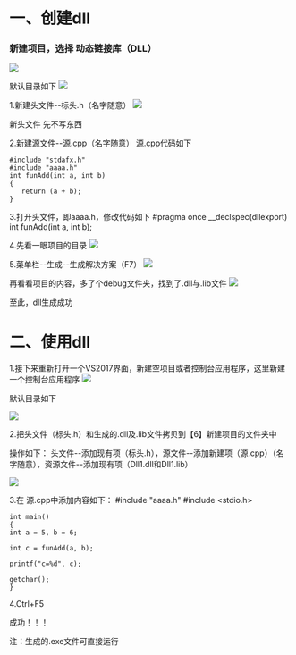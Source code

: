 # 一、创建dll

### 新建项目，选择 动态链接库（DLL）
![](https://i.imgur.com/ds9rdF3.png)

默认目录如下
![](https://i.imgur.com/98uOpAd.png)


1.新建头文件--标头.h（名字随意）
![](https://i.imgur.com/AruOzJt.png)

新头文件  先不写东西

2.新建源文件--源.cpp（名字随意）
源.cpp代码如下

    #include "stdafx.h"
    #include "aaaa.h"
    int funAdd(int a, int b)
    {
       return (a + b);
    }

3.打开头文件，即aaaa.h，修改代码如下
#pragma once
__declspec(dllexport) int funAdd(int a, int b);





4.先看一眼项目的目录
![](https://i.imgur.com/TdBXjoV.png)

5.菜单栏--生成--生成解决方案（F7）
![](https://i.imgur.com/YuEO2RW.png)


再看看项目的内容，多了个debug文件夹，找到了.dll与.lib文件
![](https://i.imgur.com/a8GxrwM.png)

至此，dll生成成功






# 二、使用dll


1.接下来重新打开一个VS2017界面，新建空项目或者控制台应用程序，这里新建一个控制台应用程序
![](https://i.imgur.com/x8IhnlI.png)

默认目录如下

![](https://i.imgur.com/15Htjlz.png)


2.把头文件（标头.h）和生成的.dll及.lib文件拷贝到【6】新建项目的文件夹中

操作如下：
头文件--添加现有项（标头.h），源文件--添加新建项（源.cpp）（名字随意），资源文件--添加现有项（Dll1.dll和Dll1.lib）

![](https://i.imgur.com/2KWvbhX.png)

3.在 源.cpp中添加内容如下：
    #include "aaaa.h"
    #include <stdio.h>


    int main()
    {
	int a = 5, b = 6;

	int c = funAdd(a, b);

	printf("c=%d", c);

	getchar();
    }

4.Ctrl+F5

成功！！！

注：生成的.exe文件可直接运行
